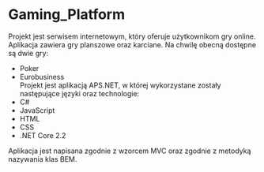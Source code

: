 # Gaming_Platform

Projekt jest serwisem internetowym, który oferuje użytkownikom gry online.  
Aplikacja zawiera gry planszowe oraz karciane. Na chwilę obecną dostępne są dwie gry: 
* Poker 
* Eurobusiness     
Projekt jest aplikacją APS.NET, w której wykorzystane zostały następujące języki oraz technologie: 
* C#
* JavaScript
* HTML
* CSS
* .NET Core 2.2  

Aplikacja jest napisana zgodnie z wzorcem MVC oraz zgodnie z metodyką nazywania klas BEM.
